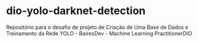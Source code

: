 # dio-yolo-darknet-detection
Repositório para o desafio de projeto de Criação de Uma Base de Dados e Treinamento da Rede YOLO - BairesDev - Machine Learning PractitionerDIO 
